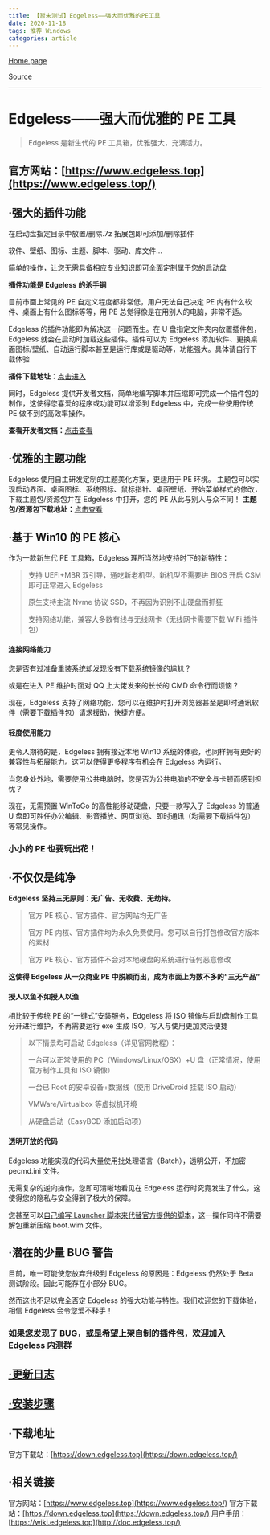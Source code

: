 ```yaml
---
title: 【暂未测试】Edgeless——强大而优雅的PE工具
date: 2020-11-18
tags: 推荐 Windows
categories: article
---
```


[Home page](https://home.edgeless.top/)

[Source](https://www.kancloud.cn/cnotech/edgeless/1043044)

---

# Edgeless——强大而优雅的 PE 工具

> Edgeless 是新生代的 PE 工具箱，优雅强大，充满活力。

## **官方网站：[https://www.edgeless.top](https://www.edgeless.top/)**

## **·强大的插件功能**

在启动盘指定目录中放置/删除.7z 拓展包即可添加/删除插件

软件、壁纸、图标、主题、脚本、驱动、库文件...

简单的操作，让您无需具备相应专业知识即可全面定制属于您的启动盘

**插件功能是 Edgeless 的杀手锏**

目前市面上常见的 PE 自定义程度都非常低，用户无法自己决定 PE 内有什么软件、桌面上有什么图标等等，用 PE 总觉得像是在用别人的电脑，非常不适。

Edgeless 的插件功能即为解决这一问题而生。在 U 盘指定文件夹内放置插件包，Edgeless 就会在启动时加载这些插件。插件可以为 Edgeless 添加软件、更换桌面图标/壁纸、自动运行脚本甚至是运行库或是驱动等，功能强大。具体请自行下载体验

**插件下载地址：**[点击进入](https://down.edgeless.top/A:/插件包)

同时，Edgeless 提供开发者文档，简单地编写脚本并压缩即可完成一个插件包的制作，这使得您喜爱的程序或功能可以增添到 Edgeless 中，完成一些使用传统 PE 做不到的高效率操作。

**查看开发者文档：**[点击查看](https://wiki.edgeless.top/content/开发者文档.md)

## **·优雅的主题功能**

Edgeless 使用自主研发定制的主题美化方案，更适用于 PE 环境。
主题包可以实现启动界面、桌面图标、系统图标、鼠标指针、桌面壁纸、开始菜单样式的修改，下载主题包/资源包并在 Edgeless 中打开，您的 PE 从此与别人与众不同！
**主题包/资源包下载地址：**[点击查看](https://down.edgeless.top/A:/主题资源包)

## **·基于 Win10 的 PE 核心**

作为一款新生代 PE 工具箱，Edgeless 理所当然地支持时下的新特性：

> 支持 UEFI+MBR 双引导，通吃新老机型。新机型不需要进 BIOS 开启 CSM 即可正常进入 Edgeless
>
> 原生支持主流 Nvme 协议 SSD，不再因为识别不出硬盘而抓狂
>
> 支持网络功能，兼容大多数有线与无线网卡（无线网卡需要下载 WiFi 插件包）

#### **连接网络能力**

您是否有过准备重装系统却发现没有下载系统镜像的尴尬？

或是在进入 PE 维护时面对 QQ 上大佬发来的长长的 CMD 命令行而烦恼？

现在，Edgeless 支持了网络功能，您可以在维护时打开浏览器甚至是即时通讯软件（需要下载插件包）请求援助，快捷方便。

#### **轻度使用能力**

更令人期待的是，Edgeless 拥有接近本地 Win10 系统的体验，也同样拥有更好的兼容性与拓展能力。这可以使得更多程序有机会在 Edgeless 内运行。

当您身处外地，需要使用公共电脑时，您是否为公共电脑的不安全与卡顿而感到担忧？

现在，无需预置 WinToGo 的高性能移动硬盘，只要一款写入了 Edgeless 的普通 U 盘即可胜任办公编辑、影音播放、网页浏览、即时通讯（均需要下载插件包）等常见操作。

### **小小的 PE 也要玩出花！**

## **·不仅仅是纯净**

**Edgeless 坚持三无原则：无广告、无收费、无劫持。**

> 官方 PE 核心、官方插件、官方网站均无广告
>
> 官方 PE 内核、官方插件均为永久免费使用。您可以自行打包修改官方版本的素材
>
> 官方 PE 核心、官方插件不会对本地硬盘的系统进行任何恶意修改

**这使得 Edgeless 从一众商业 PE 中脱颖而出，成为市面上为数不多的“三无产品”**

#### **授人以鱼不如授人以渔**

相比较于传统 PE 的“一键式”安装服务，Edgeless 将 ISO 镜像与启动盘制作工具分开进行维护，不再需要运行 exe 生成 ISO，写入与使用更加灵活便捷

> 以下情景均可启动 Edgeless（详见官网教程）：
>
> 一台可以正常使用的 PC（Windows/Linux/OSX）+U 盘（正常情况，使用官方制作工具和 ISO 镜像）
>
> 一台已 Root 的安卓设备+数据线（使用 DriveDroid 挂载 ISO 启动）
>
> VMWare/Virtualbox 等虚拟机环境
>
> 从硬盘启动（EasyBCD 添加启动项）

#### **透明开放的代码**

Edgeless 功能实现的代码大量使用批处理语言（Batch），透明公开，不加密 pecmd.ini 文件。

无需复杂的逆向操作，您即可清晰地看见在 Edgeless 运行时究竟发生了什么，这使得您的隐私与安全得到了极大的保障。

您甚至可以[自己编写 Launcher 脚本来代替官方提供的脚本](https://wiki.edgeless.top/content/官方的自定义玩法.md)，这一操作同样不需要解包重新压缩 boot.wim 文件。

## **·潜在的少量 BUG 警告**

目前，唯一可能使您放弃升级到 Edgeless 的原因是：Edgeless 仍然处于 Beta 测试阶段。因此可能存在小部分 BUG。

然而这也不足以完全否定 Edgeless 的强大功能与特性。我们欢迎您的下载体验，相信 Edgeless 会令您爱不释手！

### **如果您发现了 BUG，或是希望上架自制的插件包，欢迎[加入 Edgeless 内测群](https://home.edgeless.top/jump/qqg.html)**

## [**·更新日志**](https://wiki.edgeless.top/content/日志.md)

## [**·安装步骤**](https://wiki.edgeless.top/content/如何写入Edgeless到U盘.md)

## **·下载地址**

官方下载站：[https://down.edgeless.top](https://down.edgeless.top/)

## **·相关链接**

官方网站：[https://www.edgeless.top](https://www.edgeless.top/)
官方下载站：[https://down.edgeless.top](https://down.edgeless.top/)
用户手册：[https://wiki.edgeless.top](http://doc.edgeless.top/)
